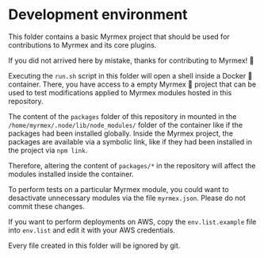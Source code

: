 # Development environment

This folder contains a basic Myrmex project that should be used for contributions to Myrmex and its core plugins.

If you did not arrived here by mistake, thanks for contributing to Myrmex! :tada:

Executing the `run.sh` script in this folder will open a shell inside a Docker :whale: container. There, you have access to a
empty Myrmex :ant: project that can be used to test modifications applied to Myrmex modules hosted in this repository.

The content of the `packages` folder of this repository in mounted in the `/home/myrmex/.node/lib/node_modules/` folder of the
container like if the packages had been installed globally. Inside the Myrmex project, the packages are available via a
symbolic link, like if they had been installed in the project via `npm link`.

Therefore, altering the content of `packages/*` in the repository will affect the modules installed inside the container.    

To perform tests on a particular Myrmex module, you could want to desactivate unnecessary modules via the file `myrmex.json`.
Please do not commit these changes.

If you want to perform deployments on AWS, copy the `env.list.example` file into `env.list` and edit it with your AWS
credentials.

Every file created in this folder will be ignored by git.

